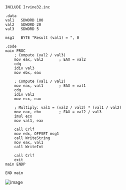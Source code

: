     
    INCLUDE Irvine32.inc
    
    .data
    val1   SDWORD 100
    val2   SDWORD 20
    val3   SDWORD 5
    
    msg1   BYTE "Result (val1) = ", 0
    
    .code
    main PROC
        ; Compute (val2 / val3)
        mov eax, val2       ; EAX = val2
        cdq                 
        idiv val3           
        mov ebx, eax       
    
        ; Compute (val1 / val2)
        mov eax, val1       ; EAX = val1
        cdq                 
        idiv val2           
        mov ecx, eax        
    
        ; Multiply: val1 = (val2 / val3) * (val1 / val2)
        mov eax, ebx        ; EAX = val2 / val3
        imul ecx            
        mov val1, eax       
    
        call Crlf
        mov edx, OFFSET msg1
        call WriteString
        mov eax, val1
        call WriteInt
    
        call Crlf
        exit
    main ENDP
    
    END main





![image](https://github.com/user-attachments/assets/27d08480-0692-4aa8-9eea-dd7583f84327)
